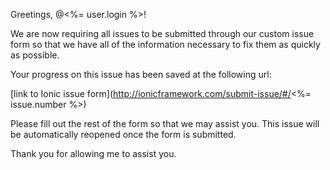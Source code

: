 Greetings, @<%= user.login %>!

We are now requiring all issues to be submitted through our custom issue form so that we have all of the information necessary to fix them as quickly as possible.

Your progress on this issue has been saved at the following url:

[link to Ionic issue form](http://ionicframework.com/submit-issue/#/<%= issue.number %>)

Please fill out the rest of the form so that we may assist you. This issue will be automatically reopened once the form is submitted.

Thank you for allowing me to assist you.

